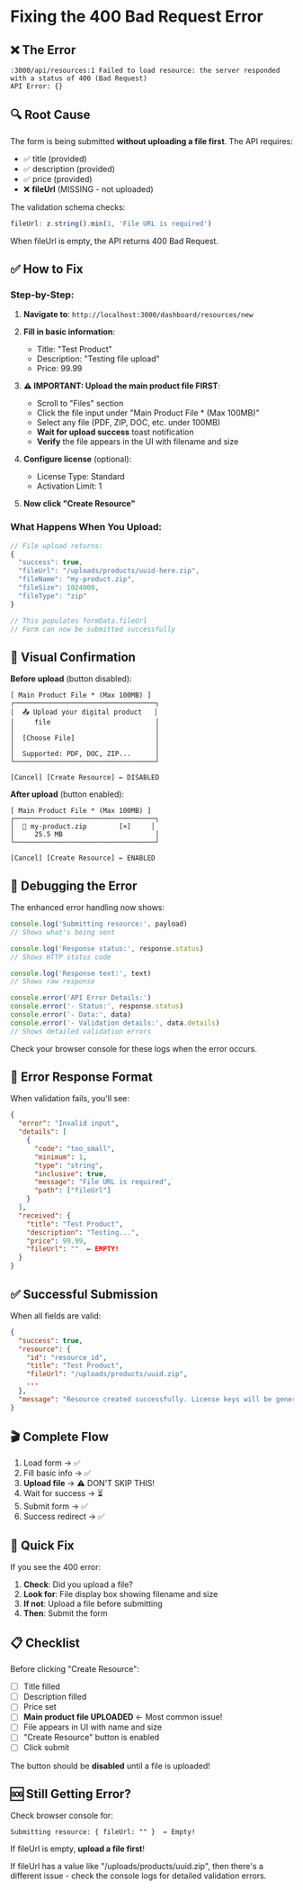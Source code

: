 # Fixing the 400 Bad Request Error

## ❌ The Error

```
:3000/api/resources:1 Failed to load resource: the server responded with a status of 400 (Bad Request)
API Error: {}
```

## 🔍 Root Cause

The form is being submitted **without uploading a file first**. The API requires:
- ✅ title (provided)
- ✅ description (provided)
- ✅ price (provided)
- ❌ **fileUrl** (MISSING - not uploaded)

The validation schema checks:
```typescript
fileUrl: z.string().min(1, 'File URL is required')
```

When fileUrl is empty, the API returns 400 Bad Request.

## ✅ How to Fix

### Step-by-Step:

1. **Navigate to**: `http://localhost:3000/dashboard/resources/new`

2. **Fill in basic information**:
   - Title: "Test Product"
   - Description: "Testing file upload"
   - Price: 99.99

3. **⚠️ IMPORTANT: Upload the main product file FIRST**:
   - Scroll to "Files" section
   - Click the file input under "Main Product File * (Max 100MB)"
   - Select any file (PDF, ZIP, DOC, etc. under 100MB)
   - **Wait for upload success** toast notification
   - **Verify** the file appears in the UI with filename and size

4. **Configure license** (optional):
   - License Type: Standard
   - Activation Limit: 1

5. **Now click "Create Resource"**

### What Happens When You Upload:

```javascript
// File upload returns:
{
  "success": true,
  "fileUrl": "/uploads/products/uuid-here.zip",
  "fileName": "my-product.zip",
  "fileSize": 1024000,
  "fileType": "zip"
}

// This populates formData.fileUrl
// Form can now be submitted successfully
```

## 🎯 Visual Confirmation

**Before upload** (button disabled):
```
[ Main Product File * (Max 100MB) ]
┌───────────────────────────────────┐
│  📤 Upload your digital product   │
│     file                          │
│                                   │
│  [Choose File]                    │
│                                   │
│  Supported: PDF, DOC, ZIP...      │
└───────────────────────────────────┘

[Cancel] [Create Resource] ← DISABLED
```

**After upload** (button enabled):
```
[ Main Product File * (Max 100MB) ]
┌───────────────────────────────────┐
│  📄 my-product.zip        [×]     │
│     25.5 MB                       │
└───────────────────────────────────┘

[Cancel] [Create Resource] ← ENABLED
```

## 🐛 Debugging the Error

The enhanced error handling now shows:

```javascript
console.log('Submitting resource:', payload)
// Shows what's being sent

console.log('Response status:', response.status)
// Shows HTTP status code

console.log('Response text:', text)
// Shows raw response

console.error('API Error Details:')
console.error('- Status:', response.status)
console.error('- Data:', data)
console.error('- Validation details:', data.details)
// Shows detailed validation errors
```

Check your browser console for these logs when the error occurs.

## 📝 Error Response Format

When validation fails, you'll see:

```json
{
  "error": "Invalid input",
  "details": [
    {
      "code": "too_small",
      "minimum": 1,
      "type": "string",
      "inclusive": true,
      "message": "File URL is required",
      "path": ["fileUrl"]
    }
  ],
  "received": {
    "title": "Test Product",
    "description": "Testing...",
    "price": 99.99,
    "fileUrl": ""  ← EMPTY!
  }
}
```

## ✅ Successful Submission

When all fields are valid:

```json
{
  "success": true,
  "resource": {
    "id": "resource_id",
    "title": "Test Product",
    "fileUrl": "/uploads/products/uuid.zip",
    ...
  },
  "message": "Resource created successfully. License keys will be generated upon purchase."
}
```

## 🎬 Complete Flow

1. Load form → ✅
2. Fill basic info → ✅
3. **Upload file** → ⚠️ DON'T SKIP THIS!
4. Wait for success → ⏳
5. Submit form → ✅
6. Success redirect → ✅

## 🔧 Quick Fix

If you see the 400 error:

1. **Check**: Did you upload a file?
2. **Look for**: File display box showing filename and size
3. **If not**: Upload a file before submitting
4. **Then**: Submit the form

## 📋 Checklist

Before clicking "Create Resource":
- [ ] Title filled
- [ ] Description filled
- [ ] Price set
- [ ] **Main product file UPLOADED** ← Most common issue!
- [ ] File appears in UI with name and size
- [ ] "Create Resource" button is enabled
- [ ] Click submit

The button should be **disabled** until a file is uploaded!

## 🆘 Still Getting Error?

Check browser console for:
```
Submitting resource: { fileUrl: "" }  ← Empty!
```

If fileUrl is empty, **upload a file first**!

If fileUrl has a value like "/uploads/products/uuid.zip", then there's a different issue - check the console logs for detailed validation errors.

